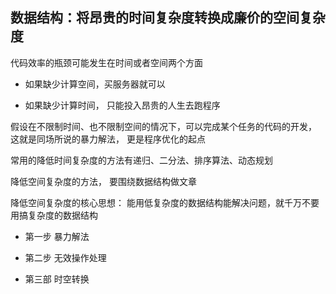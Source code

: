 ## 数据结构：将昂贵的时间复杂度转换成廉价的空间复杂度

代码效率的瓶颈可能发生在时间或者空间两个方面

* 如果缺少计算空间，买服务器就可以

* 如果缺少计算时间， 只能投入昂贵的人生去跑程序

假设在不限制时间、也不限制空间的情况下，可以完成某个任务的代码的开发， 这就是同场所说的暴力解法， 更是程序优化的起点

常用的降低时间复杂度的方法有递归、二分法、排序算法、动态规划

降低空间复杂度的方法， 要围绕数据结构做文章

降低空间复杂度的核心思想： 能用低复杂度的数据结构能解决问题，就千万不要用搞复杂度的数据结构

* 第一步 暴力解法

* 第二步 无效操作处理

* 第三部 时空转换